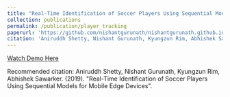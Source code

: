 ```yaml
---
title: "Real-Time Identification of Soccer Players Using Sequential Models for Mobile Edge Devices"
collection: publications
permalink: /publication/player_tracking
paperurl: 'https://github.com/nishantgurunath/nishantgurunath.github.io/blob/dev/files/MLSP_final_project.pdf'
citation: 'Aniruddh Shetty, Nishant Gurunath, Kyungzun Rim, Abhishek Sawarker. (2019). "Real-Time Identification of Soccer Players Using Sequential Models for Mobile Edge Devices".'
---
```


[Watch Demo Here](https://www.youtube.com/watch?v=PvUACZg59WA)

Recommended citation: Aniruddh Shetty, Nishant Gurunath, Kyungzun Rim, Abhishek Sawarker. (2019). "Real-Time Identification of Soccer Players Using Sequential Models for Mobile Edge Devices".

